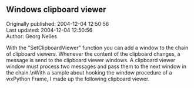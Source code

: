 ## Windows clipboard viewer  
Originally published: 2004-12-04 12:50:56  
Last updated: 2004-12-04 12:50:56  
Author: Georg Nelles  
  
With the "SetClipboardViewer" function you can add a window to the chain of clipboard viewers. Whenever the content of the clipboard changes, a message is send to the clipboard viewer windows. A clipboard viewer window must process two messages and pass them to the next window in the chain.\nWith a sample about hooking the window procedure of a wxPython Frame, I made up the following clipboard viewer.